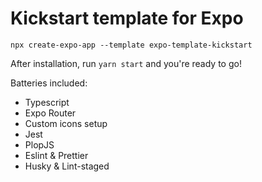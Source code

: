 # Kickstart template for Expo

```shell
npx create-expo-app --template expo-template-kickstart
```

After installation, run `yarn start` and you're ready to go!

Batteries included:
- Typescript
- Expo Router
- Custom icons setup
- Jest
- PlopJS
- Eslint & Prettier
- Husky & Lint-staged
